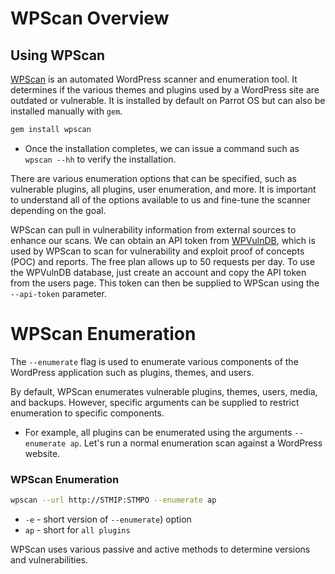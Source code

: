 # WPScan Overview
## Using WPScan
[WPScan](https://github.com/wpscanteam/wpscan) is an automated WordPress scanner and enumeration tool. It determines if the various themes and plugins used by a WordPress site are outdated or vulnerable. It is installed by default on Parrot OS but can also be installed manually with `gem`.
```bash
gem install wpscan
```
- Once the installation completes, we can issue a command such as `wpscan --hh` to verify the installation.

There are various enumeration options that can be specified, such as vulnerable plugins, all plugins, user enumeration, and more. It is important to understand all of the options available to us and fine-tune the scanner depending on the goal.

WPScan can pull in vulnerability information from external sources to enhance our scans. We can obtain an API token from [WPVulnDB](https://wpvulndb.com), which is used by WPScan to scan for vulnerability and exploit proof of concepts (POC) and reports. The free plan allows up to 50 requests per day. To use the WPVulnDB database, just create an account and copy the API token from the users page. This token can then be supplied to WPScan using the `--api-token` parameter.
# WPScan Enumeration
The `--enumerate` flag is used to enumerate various components of the WordPress application such as plugins, themes, and users. 

By default, WPScan enumerates vulnerable plugins, themes, users, media, and backups. However, specific arguments can be supplied to restrict enumeration to specific components. 
- For example, all plugins can be enumerated using the arguments `--enumerate ap`. Let's run a normal enumeration scan against a WordPress website.
### WPScan Enumeration
```bash
wpscan --url http://STMIP:STMPO --enumerate ap
```
- `-e` - short version of `--enumerate`) option
- `ap` - short for `all plugins`

WPScan uses various passive and active methods to determine versions and vulnerabilities.